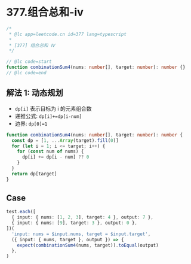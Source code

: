 # 377.组合总和-ⅳ

```ts
/*
 * @lc app=leetcode.cn id=377 lang=typescript
 *
 * [377] 组合总和 Ⅳ
 */

// @lc code=start
function combinationSum4(nums: number[], target: number): number {}
// @lc code=end
```

## 解法 1: 动态规划

- `dp[i]` 表示目标为 i 的元素组合数
- 递推公式: `dp[i]+=dp[i-num]`
- 边界: `dp[0]=1`

```ts
function combinationSum4(nums: number[], target: number): number {
  const dp = [1, ...Array(target).fill(0)]
  for (let i = 1; i <= target; i++) {
    for (const num of nums) {
      dp[i] += dp[i - num] ?? 0
    }
  }
  return dp[target]
}
```

## Case

```ts
test.each([
  { input: { nums: [1, 2, 3], target: 4 }, output: 7 },
  { input: { nums: [9], target: 3 }, output: 0 },
])(
  'input: nums = $input.nums, target = $input.target',
  ({ input: { nums, target }, output }) => {
    expect(combinationSum4(nums, target)).toEqual(output)
  },
)
```
